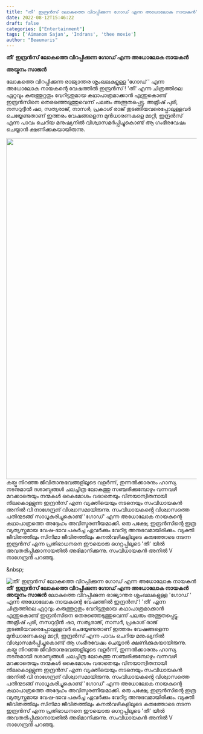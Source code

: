 ```yaml
---
title: "തീ' ഇന്ദ്രൻസ് ലോകത്തെ വിറപ്പിക്കുന്ന ഗോഡ് എന്ന അധോലോക നായകൻ"
date: 2022-08-12T15:46:22
draft: false
categories: ["Entertainment"]
tags: ['Aimanom Sajan', 'Indrans', 'thee movie']
author: "Beaumaris"
---
```


<strong>തീ' ഇന്ദ്രൻസ് ലോകത്തെ വിറപ്പിക്കുന്ന ഗോഡ് എന്ന അധോലോക നായകൻ</strong>

<strong>അയ്മനം സാജൻ</strong>

ലോകത്തെ വിറപ്പിക്കുന്ന രാജ്യാന്തര ശൃംഖലകളുള്ള 'ഗോഡ് ' എന്ന അധോലോക നായകന്റെ വേഷത്തിൽ ഇന്ദ്രൻസ് ! 'തീ' എന്ന ചിത്രത്തിലെ ഏറ്റവും കരുത്തുറ്റതും വേറിട്ടതുമായ കഥാപാത്രമാക്കാൻ എന്തുകൊണ്ട് ഇന്ദ്രൻസിനെ തെരഞ്ഞെടുത്തുവെന്ന് പലരും അത്ഭുതപ്പെട്ടു. അമ്രിഷ് പുരി, നസറുദ്ദീൻ ഷാ, സത്യരാജ്, നാസർ, പ്രകാശ് രാജ് തുടങ്ങിയവരെപ്പോലുള്ളവർ ചെയ്യേണ്ടതാണ് ഇത്തരം വേഷങ്ങളെന്ന മുൻധാരണകളെ മാറ്റി, ഇന്ദ്രൻസ് എന്ന പാവം ചെറിയ മനുഷ്യനിൽ വിശ്വാസമർപ്പിച്ചുകൊണ്ട് ആ ഗംഭീരവേഷം ചെയ്യാൻ ക്ഷണിക്കുകയായിരുന്നു.

<img class="size-full wp-image-346491 aligncenter" src="https://cdn.boolokam.com/articles/2022/08/dqddfffff.jpg" alt="" width="720" height="900" />കയ്പു നിറഞ്ഞ ജീവിതാനുഭവങ്ങളിലൂടെ വളർന്ന്, തുന്നൽക്കാരനും ഹാസ്യ നടനുമായി ദശാബ്ദങ്ങൾ ചലച്ചിത്ര ലോകത്തു സഞ്ചരിക്കുമ്പോഴും വന്നവഴി മറക്കാതെയും നന്മകൾ കൈമോശം വരാതെയും വിനയാന്വിതനായി നിലകൊള്ളുന്ന ഇന്ദ്രൻസ് എന്ന വ്യക്തിയെയും നടനെയും സംവിധായകൻ അനിൽ വി നാഗേന്ദ്രന് വിശ്വാസമായിരുന്നു. സംവിധായകൻ്റെ വിശ്വാസത്തെ പതിന്മടങ്ങ് സാധൂകരിച്ചുകൊണ്ട് 'ഗോഡ്' എന്ന അധോലോക നായകന്റെ കഥാപാത്രത്തെ അദ്ദേഹം അവിസ്മരണീയമാക്കി. ഒരു പക്ഷേ, ഇന്ദ്രൻസിന്റെ ഇത്ര വ്യത്യസ്തമായ വേഷ-ഭാവ പകർച്ച ഏവർക്കും വേറിട്ട അനുഭവമായിരിക്കും. വ്യക്തി ജീവിതത്തിലും സിനിമാ ജീവിതത്തിലും കനൽവഴികളിലൂടെ കരുത്തോടെ നടന്ന ഇന്ദ്രൻസ് എന്ന പ്രതിഭാധനനെ ഈയൊരു ഗെറ്റപ്പിലൂടെ 'തീ' യിൽ അവതരിപ്പിക്കാനായതിൽ അഭിമാനിക്കുന്നു. സംവിധായകൻ അനിൽ V നാഗേന്ദ്രൻ പറഞ്ഞു.

&amp;nbsp;


![തീ' ഇന്ദ്രൻസ് ലോകത്തെ വിറപ്പിക്കുന്ന ഗോഡ് എന്ന അധോലോക നായകൻ](https://cdn.boolokam.com/articles/2022/08/dqddfffff.jpg)**തീ' ഇന്ദ്രൻസ് ലോകത്തെ വിറപ്പിക്കുന്ന ഗോഡ് എന്ന അധോലോക നായകൻ** **അയ്മനം സാജൻ** ലോകത്തെ വിറപ്പിക്കുന്ന രാജ്യാന്തര ശൃംഖലകളുള്ള 'ഗോഡ് ' എന്ന അധോലോക നായകന്റെ വേഷത്തിൽ ഇന്ദ്രൻസ് ! 'തീ' എന്ന ചിത്രത്തിലെ ഏറ്റവും കരുത്തുറ്റതും വേറിട്ടതുമായ കഥാപാത്രമാക്കാൻ എന്തുകൊണ്ട് ഇന്ദ്രൻസിനെ തെരഞ്ഞെടുത്തുവെന്ന് പലരും അത്ഭുതപ്പെട്ടു. അമ്രിഷ് പുരി, നസറുദ്ദീൻ ഷാ, സത്യരാജ്, നാസർ, പ്രകാശ് രാജ് തുടങ്ങിയവരെപ്പോലുള്ളവർ ചെയ്യേണ്ടതാണ് ഇത്തരം വേഷങ്ങളെന്ന മുൻധാരണകളെ മാറ്റി, ഇന്ദ്രൻസ് എന്ന പാവം ചെറിയ മനുഷ്യനിൽ വിശ്വാസമർപ്പിച്ചുകൊണ്ട് ആ ഗംഭീരവേഷം ചെയ്യാൻ ക്ഷണിക്കുകയായിരുന്നു. കയ്പു നിറഞ്ഞ ജീവിതാനുഭവങ്ങളിലൂടെ വളർന്ന്, തുന്നൽക്കാരനും ഹാസ്യ നടനുമായി ദശാബ്ദങ്ങൾ ചലച്ചിത്ര ലോകത്തു സഞ്ചരിക്കുമ്പോഴും വന്നവഴി മറക്കാതെയും നന്മകൾ കൈമോശം വരാതെയും വിനയാന്വിതനായി നിലകൊള്ളുന്ന ഇന്ദ്രൻസ് എന്ന വ്യക്തിയെയും നടനെയും സംവിധായകൻ അനിൽ വി നാഗേന്ദ്രന് വിശ്വാസമായിരുന്നു. സംവിധായകൻ്റെ വിശ്വാസത്തെ പതിന്മടങ്ങ് സാധൂകരിച്ചുകൊണ്ട് 'ഗോഡ്' എന്ന അധോലോക നായകന്റെ കഥാപാത്രത്തെ അദ്ദേഹം അവിസ്മരണീയമാക്കി. ഒരു പക്ഷേ, ഇന്ദ്രൻസിന്റെ ഇത്ര വ്യത്യസ്തമായ വേഷ-ഭാവ പകർച്ച ഏവർക്കും വേറിട്ട അനുഭവമായിരിക്കും. വ്യക്തി ജീവിതത്തിലും സിനിമാ ജീവിതത്തിലും കനൽവഴികളിലൂടെ കരുത്തോടെ നടന്ന ഇന്ദ്രൻസ് എന്ന പ്രതിഭാധനനെ ഈയൊരു ഗെറ്റപ്പിലൂടെ 'തീ' യിൽ അവതരിപ്പിക്കാനായതിൽ അഭിമാനിക്കുന്നു. സംവിധായകൻ അനിൽ V നാഗേന്ദ്രൻ പറഞ്ഞു. &nbsp;
